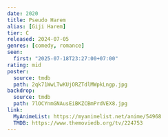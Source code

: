 ```yaml
---
date: 2020
title: Pseudo Harem
alias: [Giji Harem]
tier: C
released: 2024-07-05
genres: [comedy, romance]
seen:
  first: "2025-07-18T23:27:00+07:00"
rating: mid
poster:
  source: tmdb
  path: 2qk71WwLTwKUjORZTdlMWpkLngp.jpg
backdrop:
  source: tmdb
  path: 7lOCYnmGNAusEiBKZCBmPrdVEX8.jpg
link:
  MyAnimeList: https://myanimelist.net/anime/54968
  TMDB: https://www.themoviedb.org/tv/224753
---
```

